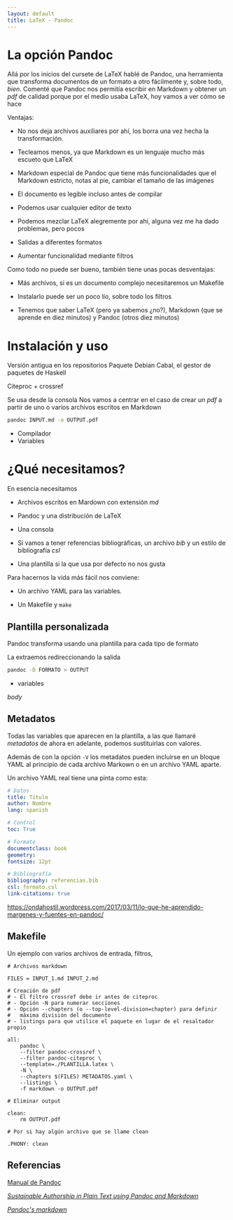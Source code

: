 ```yaml
---
layout: default
title: LaTeX - Pandoc
---
```


# La opción Pandoc

Allá por los inicios del cursete de LaTeX hablé de Pandoc, una
herramienta que transforma documentos de un formato a otro fácilmente
y, sobre todo, *bien*. Comenté que Pandoc nos permitía escribir en
Markdown y obtener un *pdf* de calidad porque por el medio usaba
LaTeX, hoy vamos a ver cómo se hace

Ventajas:

* No nos deja archivos auxiliares por ahí, los borra una vez hecha la
  transformación.

* Tecleamos menos, ya que Markdown es un lenguaje mucho más escueto
  que LaTeX

* Markdown especial de Pandoc que tiene más funcionalidades que el
  Markdown estricto, notas al pie,
  cambiar el tamaño de las imágenes

* El documento es legible incluso antes de compilar

* Podemos usar cualquier editor de texto

* Podemos mezclar LaTeX alegremente por ahí, alguna vez me ha dado
  problemas, pero pocos

* Salidas a diferentes formatos

* Aumentar funcionalidad mediante filtros

Como todo no puede ser bueno, también tiene unas pocas desventajas:

* Más archivos, si es un documento complejo necesitaremos un Makefile

* Instalarlo puede ser un poco lío, sobre todo los filtros

* Tenemos que saber LaTeX (pero ya sabemos ¿no?), Markdown (que se
  aprende en diez minutos) y Pandoc (otros diez minutos)

# Instalación y uso

Versión antigua en los repositorios
Paquete Debian
Cabal, el gestor de paquetes de Haskell

Citeproc + crossref

Se usa desde la consola
Nos vamos a centrar en el caso de crear un *pdf* a partir de uno o
varios archivos escritos en Markdown

```bash
pandoc INPUT.md -o OUTPUT.pdf
``` 

* Compilador
* Variables

# ¿Qué necesitamos?

En esencia necesitamos

* Archivos escritos en Mardown con extensión *md*

* Pandoc y una distribución de LaTeX

* Una consola

* Si vamos a tener referencias bibliográficas, un archivo *bib* y un
  estilo de bibliografía *csl*

* Una plantilla si la que usa por defecto no nos gusta

Para hacernos la vida más fácil nos conviene:

* Un archivo YAML para las variables.

* Un Makefile y `make`

## Plantilla personalizada

Pandoc transforma usando una plantilla para cada tipo de formato

La extraemos redireccionando la salida

```bash
pandoc -D FORMATO > OUTPUT
```

* variables

$body$

## Metadatos

Todas las variables que aparecen en la plantilla, a las que llamaré
*metadatos* de ahora en adelante, podemos sustituirlas con valores.

Además de con la opción `-V` los metadatos pueden incluirse en un
bloque YAML al principio de cada archivo Markown o en un archivo YAML
aparte.

Un archivo YAML real tiene una pinta como esta:

```yaml
# Datos
title: Título 
author: Nombre
lang: spanish

# Control
toc: True

# Formato
documentclass: book
geometry:
fontsize: 12pt

# Bibliografía
bibliography: referencias.bib
csl: formato.csl
link-citations: true
```

https://ondahostil.wordpress.com/2017/03/11/lo-que-he-aprendido-margenes-y-fuentes-en-pandoc/

## Makefile

Un ejemplo con varios archivos de entrada, filtros, 

```make
# Archivos markdown

FILES = INPUT_1.md INPUT_2.md

# Creación de pdf
# - El filtro crossref debe ir antes de citeproc
# - Opción -N para numerar secciones
# - Opción --chapters (o --top-level-division=chapter) para definir
#   máxima división del documento
# - listings para que utilice el paquete en lugar de el resaltador propio

all: 
	pandoc \
	--filter pandoc-crossref \
	--filter pandoc-citeproc \
	--template=./PLANTILLA.latex \
	-N \
	--chapters $(FILES) METADATOS.yaml \
	--listings \
	-f markdown -o OUTPUT.pdf

# Eliminar output

clean:
	rm OUTPUT.pdf

# Por si hay algún archivo que se llame clean

.PHONY: clean 
```


## Referencias

[Manual de Pandoc](http://pandoc.org/MANUAL.html)

[*Sustainable Authorship in Plain Text using Pandoc and Markdown*](http://programminghistorian.org/lessons/sustainable-authorship-in-plain-text-using-pandoc-and-markdown)

[*Pandoc's markdown*](http://pandoc.org/MANUAL.html#pandocs-markdown)
